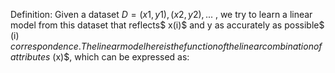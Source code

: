 Definition: Given a dataset $D={(x1, y1), (x2, y2), ... }$ , we try to learn a linear model from this dataset that reflects$ x(i)$ and y as accurately as possible$ (i) $correspondence. The linear model here is the function of the linear combination of attributes$ (x)$, which can be expressed as:
